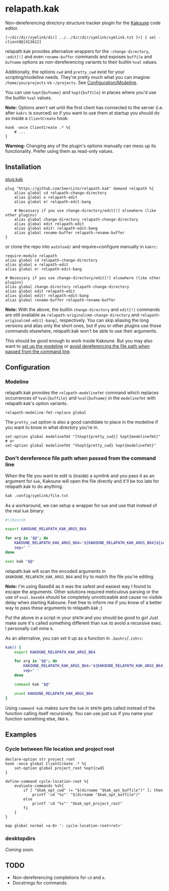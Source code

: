 # relapath.kak
Non-dereferencing directory structure tracker plugin for the [Kakoune](https://kakoune.org) code editor.
```
[~/dir/dir/symlink/dir] ../../dir/dir/symlink/symlink.txt [+] 1 sel - client0@[413612]
```

relapath.kak provides alternative wrappers for the `:change-directory`, `:edit[!]` and even `rename-buffer` commands and exposes `buffile` and `bufname` options as non-dereferencing variants to their builtin `%val` values.

Additionally, the options `cwd` and `pretty_cwd` exist for your scripting/modeline needs.
They're pretty much what you can imagine: `/home/you/projects` vs `~/projects`. See [Configuration/Modeline](#modeline).

You can use `%opt{bufname}` and `%opt{buffile}` in places where you'd use the builtin `%val` values.

**Note:** Options aren't set until the first client has connected to the server (i.e. after `kakrc` is sourced) so if you want to use them at startup you should do so inside a `ClientCreate` hook:
```kak
hook -once ClientCreate .* %{
    # ...
}
```
**Warning:** Changing any of the plugin's options manually can mess up its functionality. Prefer using them as read-only values.

## Installation
[plug.kak](https://github.com/andreyorst/plug.kak)
```kak
plug "https://github.com/SeerLite/relapath.kak" demand relapath %{
    alias global cd relapath-change-directory
    alias global e relapath-edit
    alias global e! relapath-edit-bang

    # Necessary if you use change-directory/edit[!] elsewhere (like other plugins)
    alias global change-directory relapath-change-directory
    alias global edit relapath-edit
    alias global edit! relapath-edit-bang
    alias global rename-buffer relapath-rename-buffer
}
```
or clone the repo into `autoload/` and require+configure manually in `kakrc`:
```kak
require-module relapath
alias global cd relapath-change-directory
alias global e relapath-edit
alias global e! relapath-edit-bang

# Necessary if you use change-directory/edit[!] elsewhere (like other plugins)
alias global change-directory relapath-change-directory
alias global edit relapath-edit
alias global edit! relapath-edit-bang
alias global rename-buffer relapath-rename-buffer
```
**Note:** With the above, the builtin `change-directory` and `edit[!]` commands are still available as `relapath-originalcmd-change-directory` and `relapath-originalcmd-edit[-bang]`, respectively.
You can skip aliasing the long versions and alias only the short ones, but if you or other plugins use those commands elsewhere, relapath.kak won't be able to use their arguments.

This should be good enough to work inside Kakoune. But you may also want to [set up the modeline](#modeline) or [avoid dereferencing the file path when passed from the command line](#dont-dereference-file-path-when-passed-from-the-command-line).

## Configuration
### Modeline
relapath.kak provides the `relapath-modelinefmt` command which replaces occurrences of `%val{buffile}` and `%val{bufname}` in the `modelinefmt` with relapath.kak's option variants.
```kak
relapath-modeline-fmt-replace global
```
The `pretty_cwd` option is also a good candidate to place in the modeline if you want to know in what directory you're in.
```kak
set-option global modelinefmt "[%%opt{pretty_cwd}] %opt{modelinefmt}"
# or
set-option global modelinefmt "%%opt{pretty_cwd} %opt{modelinefmt}"
```
### Don't dereference file path when passed from the command line
When the file you want to edit is (inside) a symlink and you pass it as an argument for `kak`, Kakoune will open the file directly and it'll be too late for relapath.kak to do anything.

```sh
kak .config/symlink/file.txt
```

As a workaround, we can setup a wrapper for `kak` and use that instead of the real `kak` binary:
```sh
#!/bin/sh

export KAKOUNE_RELAPATH_KAK_ARGS_B64

for arg in "$@"; do
    KAKOUNE_RELAPATH_KAK_ARGS_B64="${KAKOUNE_RELAPATH_KAK_ARGS_B64}${sep}$(printf '%s' "$arg" | base64)"
    sep=" "
done

exec kak "$@"
```
relapath.kak will scan the encoded arguments in `$KAKOUNE_RELAPATH_KAK_ARGS_B64` and try to match the file you're editing.

**Note:** I'm using Base64 as it was the safest and easiest way I found to escape the arguments. Other solutions required meticulous parsing or the use of `eval`.
`base64` should be completely unnoticeable and cause no visible delay when starting Kakoune. Feel free to inform me if you know of a better way to pass these arguments to relapath.kak ;)

Put the above in a script in your `$PATH` and you should be good to go!
Just make sure it's called something different than `kak` to avoid a recursive exec. I personally call mine `k`.

As an alternative, you can set it up as a function in `.bashrc`/`.zshrc`:
```sh
kak() {
    export KAKOUNE_RELAPATH_KAK_ARGS_B64

    for arg in "$@"; do
        KAKOUNE_RELAPATH_KAK_ARGS_B64="${KAKOUNE_RELAPATH_KAK_ARGS_B64}${sep}$(printf '%s' "$arg" | base64)"
        sep=" "
    done

    command kak "$@"

    unset KAKOUNE_RELAPATH_KAK_ARGS_B64
}
```

Using `command kak` makes sure the `kak` in `$PATH` gets called instead of the function calling itself recursively.
You can use just `kak` if you name your function something else, like `k`.

## Examples
### Cycle between file location and project root
```kak
declare-option str project_root
hook -once global ClientCreate .* %{
    set-option global project_root %opt{cwd}
}

define-command cycle-location-root %{
    evaluate-commands %sh{
        if [ "$kak_opt_cwd" != "$(dirname "$kak_opt_buffile")" ]; then
            printf 'cd "%s"' "$(dirname "$kak_opt_buffile")"
        else
            printf 'cd "%s"' "$kak_opt_project_root"
        fi
    }
}

map global normal <a-Q> ': cycle-location-root<ret>'
```

### desktopdirs
_Coming soon._

## TODO
* Non-dereferencing completions for `cd` and `e`.
* Docstrings for commands.
